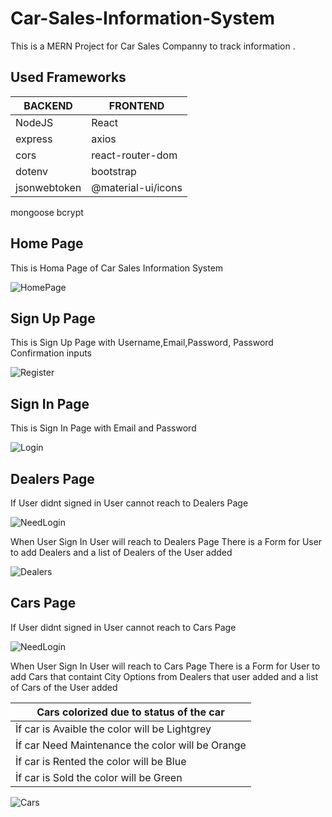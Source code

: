 # Car-Sales-Information-System
This is a MERN Project for Car Sales Companny to track information .


## Used Frameworks
BACKEND| FRONTEND
------------ | -------------
NodeJS | React
express  | axios
 cors | react-router-dom 
dotenv | bootstrap
jsonwebtoken | @material-ui/icons
mongoose
bcrypt


## Home Page
This is Homa Page of Car Sales Information System 

![HomePage](https://user-images.githubusercontent.com/75680845/108597810-fad01c80-739b-11eb-9a0b-1df0f7d89c09.png)

## Sign Up Page
This is Sign Up Page with Username,Email,Password, Password Confirmation inputs

![Register](https://user-images.githubusercontent.com/75680845/108597820-028fc100-739c-11eb-993b-c8dd1be37a30.png)

## Sign In Page
This is Sign In Page with Email and Password 

![Login](https://user-images.githubusercontent.com/75680845/108597815-fefc3a00-739b-11eb-9315-0dc17e6c4c26.png)

## Dealers Page
If User didnt signed in User cannot reach to Dealers Page 

![NeedLogin](https://user-images.githubusercontent.com/75680845/108597825-06bbde80-739c-11eb-9fb9-7920170d0c17.png)

When User Sign In User will reach to Dealers Page 
There is a Form for User to add Dealers and a list of Dealers of the User added 

![Dealers](https://user-images.githubusercontent.com/75680845/108597832-091e3880-739c-11eb-9261-2524b679cbf3.png)

## Cars Page
If User didnt signed in User cannot reach to Cars Page 

![NeedLogin](https://user-images.githubusercontent.com/75680845/108597825-06bbde80-739c-11eb-9fb9-7920170d0c17.png)

When User Sign In User will reach to Cars Page 
There is a Form for User to add Cars that containt City Options from Dealers that user added and a list of Cars of the User added 


Cars colorized due to status of the car |
------------------------------------------|
İf car is Avaible the color will be Lightgrey|
İf car Need Maintenance the color will be Orange|
İf car is Rented the color will be Blue|
İf car is Sold the color will be Green|

![Cars](https://user-images.githubusercontent.com/75680845/108597826-07ed0b80-739c-11eb-91f4-4e351c8c7901.png)






